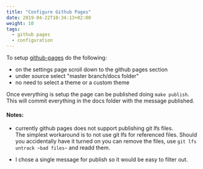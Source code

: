 ```yaml
---
title: "Configure Github Pages"
date: 2019-04-22T10:34:13+02:00
weight: 10
tags: 
  - github pages
  - configuration
---
```


To setup [github-pages](https://pages.github.com) do the following:
 
 - on the settings page scroll down to the github pages section
 - under source select "master branch/docs folder"
 - no need to select a theme or a custom theme

Once everything is setup the page can be published 
doing `make publish`. 
This will commit everything in the docs folder with the message published.

<!--more-->

#### Notes:
- currently github pages does not support publishing git lfs files.   
  The simplest workaround is to not use git lfs for referenced files.
  Should you accidentally have it turned on you can remove the files, use `git lfs untrack ~bad files~` and readd them.

- I chose a single message for publish so it would be easy to filter out.
